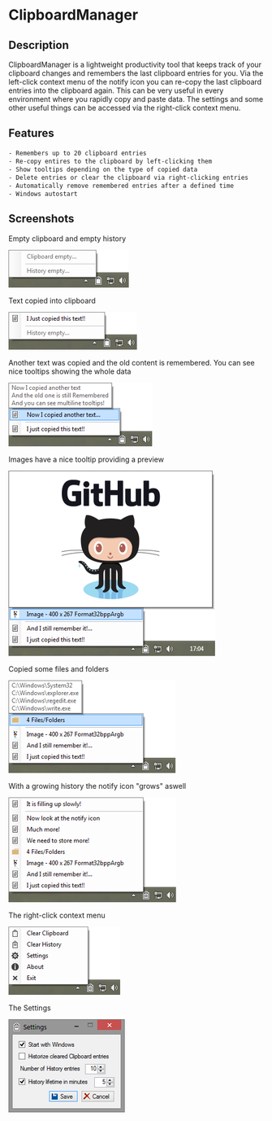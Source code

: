 # ClipboardManager

Description
--------------

ClipboardManager is a lightweight productivity tool that keeps track of your clipboard changes and remembers the last clipboard entries for you. Via the left-click context menu of the notify icon you can re-copy the last clipboard entries into the clipboard again. This can be very useful in every environment where you rapidly copy and paste data. The settings and some other useful things can be accessed via the right-click context menu.

Features
--------------

	- Remembers up to 20 clipboard entries
	- Re-copy entires to the clipboard by left-clicking them
	- Show tooltips depending on the type of copied data
	- Delete entries or clear the clipboard via right-clicking entries
	- Automatically remove remembered entries after a defined time
	- Windows autostart

Screenshots
--------------

Empty clipboard and empty history

![Screenshot1](https://raw.githubusercontent.com/nein23/userContent/master/ClipboardManager/Screenshots/1.png)


Text copied into clipboard

![Screenshot2](https://raw.githubusercontent.com/nein23/userContent/master/ClipboardManager/Screenshots/2.png)


Another text was copied and the old content is remembered. You can see nice tooltips showing the whole data

![Screenshot3](https://raw.githubusercontent.com/nein23/userContent/master/ClipboardManager/Screenshots/3.png)


Images have a nice tooltip providing a preview

![Screenshot4](https://raw.githubusercontent.com/nein23/userContent/master/ClipboardManager/Screenshots/4.png)


Copied some files and folders

![Screenshot5](https://raw.githubusercontent.com/nein23/userContent/master/ClipboardManager/Screenshots/5.png)


With a growing history the notify icon "grows" aswell

![Screenshot6](https://raw.githubusercontent.com/nein23/userContent/master/ClipboardManager/Screenshots/6.png)


The right-click context menu
 
![Screenshot7](https://raw.githubusercontent.com/nein23/userContent/master/ClipboardManager/Screenshots/7.png)


The Settings

![Screenshot8](https://raw.githubusercontent.com/nein23/userContent/master/ClipboardManager/Screenshots/8.png)